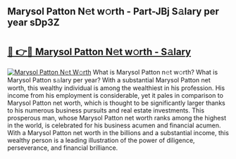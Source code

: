 ## Marysol Patton N𝚎t w𝚘rth - Part-JBj S𝚊lary per year sDp3Z

# <h2><a href="http://gc1ihq.nevu.top/?p=Marysol+Patton">🔗 👉🔴 Marysol Patton N𝚎t w𝚘rth - S𝚊lary</a></h2>

[![Marysol Patton N𝚎t W𝚘rth](https://i.imgur.com/Oavwk0R.jpeg)](http://gc1ihq.nevu.top/?p=Marysol+Patton)
What is Marysol Patton n𝚎t w𝚘rth? What is Marysol Patton s𝚊lary per year?
With a substantial Marysol Patton net worth, this wealthy individual is among the wealthiest in his profession. His income from his employment is considerable, yet it pales in comparison to Marysol Patton net worth, which is thought to be significantly larger thanks to his numerous business pursuits and real estate investments. This prosperous man, whose Marysol Patton net worth ranks among the highest in the world, is celebrated for his business acumen and financial acumen. With a Marysol Patton net worth in the billions and a substantial income, this wealthy person is a leading illustration of the power of diligence, perseverance, and financial brilliance.

